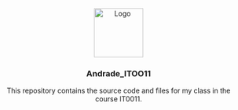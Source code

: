 <a name="readme-top">

<br/>

<br />
<div align="center">
  <a href="https://github.com/kylamaeandrade/">
    <img src="./assets/img/logo.png" alt="Logo" width="100" height="100">
  </a>
  <h3 align="center">Andrade_ITOO11</h3>
</div>
<div align="center">
  This repository contains the source code and files for my class in the course IT0011. 
</div>

<br />